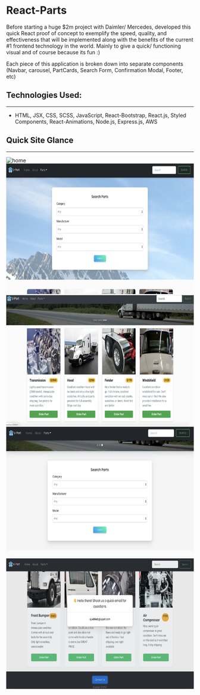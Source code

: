 # React-Parts

Before starting a huge $2m project with Daimler/ Mercedes, developed this quick React proof of concept to exemplify the speed, quality, and effectiveness that will be implemented along with the benefits of the current #1 frontend technology in the world. Mainly to give a quick/ functioning visual and of course because its fun :) 

Each piece of this application is broken down into separate components (Navbar, carousel, PartCards, Search Form, Confirmation Modal, Footer, etc)


## Technologies Used:
____
* HTML, JSX, CSS, SCSS, JavaScript, React-Bootstrap, React.js, Styled Components, React-Animations, Node.js, Express.js, AWS

## Quick Site Glance
___

<img src='assets/site.png' alt='home' height=350 width=550/>

<img src='assets/site1.png' alt='home' height=350 width=550/>

<img src='assets/site2.png' alt='home' height=350 width=550/>

<img src='assets/site4.png' alt='home' height=350 width=550/>

<img src='assets/site3.png' alt='home' height=350 width=550/>






